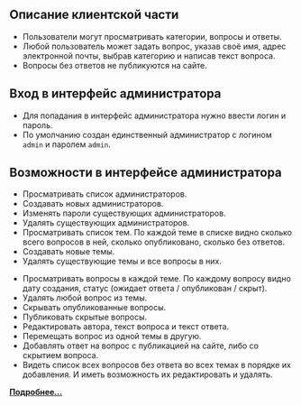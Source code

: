 ## Описание клиентской части

- Пользователи могут просматривать категории, вопросы и ответы.
- Любой пользователь может задать вопрос, указав своё имя, адрес электронной почты, выбрав категорию и написав текст вопроса.
- Вопросы без ответов не публикуются на сайте.

## Вход в интерфейс администратора

+ Для попадания в интерфейс администратора нужно ввести логин и пароль.
+ По умолчанию создан единственный администратор с логином `admin` и паролем `admin`.

## Возможности в интерфейсе администратора

+ Просматривать список администраторов.
+ Создавать новых администраторов.
+ Изменять пароли существующих администраторов.
+ Удалять существующих администраторов.
+ Просматривать список тем. По каждой теме в списке видно сколько всего вопросов в ней, сколько опубликовано, сколько без ответов.
+ Создавать новые темы.
+ Удалять существующие темы и все вопросы в них.
- Просматривать вопросы в каждой теме. По каждому вопросу видно дату создания, статус (ожидает ответа / опубликован / скрыт).
- Удалять любой вопрос из темы.
- Скрывать опубликованные вопросы.
- Публиковать скрытые вопросы.
- Редактировать автора, текст вопроса и текст ответа.
- Перемещать вопрос из одной темы в другую.
- Добавлять ответ на вопрос с публикацией на сайте, либо со скрытием вопроса.
- Видеть список всех вопросов без ответа во всех темах в порядке их добавления. И иметь возможность их редактировать и удалять.

**[Подробнее...](https://netology-university.bitbucket.io/php/graduate-work/faq/)**

